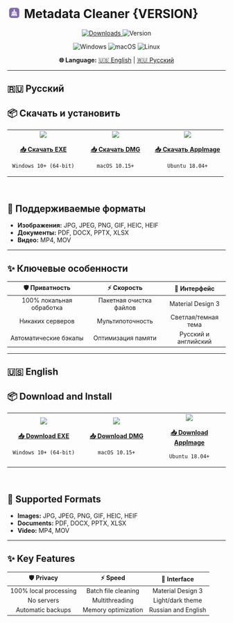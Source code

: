 # <img src="https://github.com/AntGalanin06/Metadata_Cleaner/blob/master/assets/icons/icon.png?raw=true" width="32" height="32" style="vertical-align: -4px;"> Metadata Cleaner {VERSION}

<p align="center">
  <a href="https://github.com/AntGalanin06/Metadata_Cleaner/releases/tag/{VERSION}">
    <img src="https://img.shields.io/github/downloads/AntGalanin06/Metadata_Cleaner/{VERSION}/total?style=for-the-badge&logo=github&color=2ea043&labelColor=000" alt="Downloads"/>
  </a>
  <img src="https://img.shields.io/badge/Version-{VERSION}-blue?style=for-the-badge&logo=tag&logoColor=white&labelColor=000" alt="Version"/>
</p>

<p align="center">
  <img src="https://img.shields.io/badge/Windows-0078d4?style=for-the-badge&logo=windows&logoColor=white" alt="Windows"/>
  <img src="https://img.shields.io/badge/macOS-000000?style=for-the-badge&logo=apple&logoColor=white" alt="macOS"/>
  <img src="https://img.shields.io/badge/Linux-FCC624?style=for-the-badge&logo=linux&logoColor=black" alt="Linux"/>
</p>

<p align="center">
  <strong>🌐 Language:</strong> <a href="#english">🇺🇸 English</a> | <a href="#русский">🇷🇺 Русский</a>
</p>

---

## <a id="русский"></a>🇷🇺 Русский



## 📦 **Скачать и установить**

<table>
<tr>
<td align="center" width="33%">

<img src="https://img.icons8.com/color/48/000000/windows-10.png" width="64">

**[📥 Скачать EXE](https://github.com/AntGalanin06/Metadata_Cleaner/releases/download/v{VERSION}/MetadataCleaner-Windows.exe)**

`Windows 10+ (64-bit)`

</td>
<td align="center" width="33%">

<img src="https://img.icons8.com/ios-filled/50/000000/mac-os.png" width="64">

**[📥 Скачать DMG](https://github.com/AntGalanin06/Metadata_Cleaner/releases/download/v{VERSION}/MetadataCleaner-macOS.dmg)**

`macOS 10.15+`

</td>
<td align="center" width="33%">

<img src="https://img.icons8.com/color/48/000000/linux.png" width="64">

**[📥 Скачать AppImage](https://github.com/AntGalanin06/Metadata_Cleaner/releases/download/v{VERSION}/MetadataCleaner-Linux.AppImage)**

`Ubuntu 18.04+`

</td>
</tr>
</table>

<br>

## 📝 **Поддерживаемые форматы**

- **Изображения:** JPG, JPEG, PNG, GIF, HEIC, HEIF
- **Документы:** PDF, DOCX, PPTX, XLSX  
- **Видео:** MP4, MOV

---

## ✨ **Ключевые особенности**

| 🛡️ **Приватность** | ⚡ **Скорость** | 🎨 **Интерфейс** |
|:---:|:---:|:---:|
| 100% локальная обработка | Пакетная очистка файлов | Material Design 3 |
| Никаких серверов | Мультипоточность | Светлая/темная тема |
| Автоматические бэкапы | Оптимизация памяти | Русский и английский |

---

## <a id="english"></a>🇺🇸 English



## 📦 **Download and Install**

<table>
<tr>
<td align="center" width="33%">

<img src="https://img.icons8.com/color/48/000000/windows-10.png" width="64">

**[📥 Download EXE](https://github.com/AntGalanin06/Metadata_Cleaner/releases/download/v{VERSION}/MetadataCleaner-Windows.exe)**

`Windows 10+ (64-bit)`

</td>
<td align="center" width="33%">

<img src="https://img.icons8.com/ios-filled/50/000000/mac-os.png" width="64">

**[📥 Download DMG](https://github.com/AntGalanin06/Metadata_Cleaner/releases/download/v{VERSION}/MetadataCleaner-macOS.dmg)**

`macOS 10.15+`

</td>
<td align="center" width="33%">

<img src="https://img.icons8.com/color/48/000000/linux.png" width="64">

**[📥 Download AppImage](https://github.com/AntGalanin06/Metadata_Cleaner/releases/download/v{VERSION}/MetadataCleaner-Linux.AppImage)**

`Ubuntu 18.04+`

</td>
</tr>
</table>

<br>

## 📝 **Supported Formats**

- **Images:** JPG, JPEG, PNG, GIF, HEIC, HEIF
- **Documents:** PDF, DOCX, PPTX, XLSX  
- **Video:** MP4, MOV

---

## ✨ **Key Features**

| 🛡️ **Privacy** | ⚡ **Speed** | 🎨 **Interface** |
|:---:|:---:|:---:|
| 100% local processing | Batch file cleaning | Material Design 3 |
| No servers | Multithreading | Light/dark theme |
| Automatic backups | Memory optimization | Russian and English |